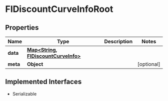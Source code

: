 

# FIDiscountCurveInfoRoot


## Properties

Name | Type | Description | Notes
------------ | ------------- | ------------- | -------------
**data** | [**Map&lt;String, FIDiscountCurveInfo&gt;**](FIDiscountCurveInfo.md) |  | 
**meta** | **Object** |  |  [optional]


## Implemented Interfaces

* Serializable


